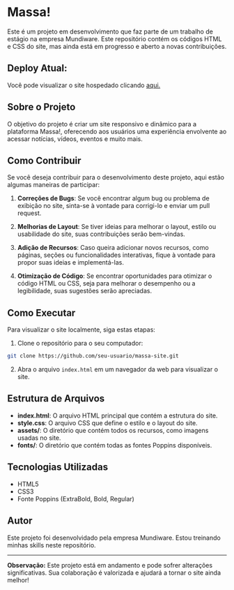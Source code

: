 # Massa!

Este é um projeto em desenvolvimento que faz parte de um trabalho de estágio na empresa Mundiware. Este repositório contém os códigos HTML e CSS do site, mas ainda está em progresso e aberto a novas contribuições.

## Deploy Atual:
Você pode visualizar o site hospedado clicando <a href="https://diegofelipeap.github.io/Massa-/" target="#">aqui.</a> <br>

## Sobre o Projeto

O objetivo do projeto é criar um site responsivo e dinâmico para a plataforma Massa!, oferecendo aos usuários uma experiência envolvente ao acessar notícias, vídeos, eventos e muito mais.

## Como Contribuir

Se você deseja contribuir para o desenvolvimento deste projeto, aqui estão algumas maneiras de participar:

1. **Correções de Bugs**: Se você encontrar algum bug ou problema de exibição no site, sinta-se à vontade para corrigi-lo e enviar um pull request.

2. **Melhorias de Layout**: Se tiver ideias para melhorar o layout, estilo ou usabilidade do site, suas contribuições serão bem-vindas.

3. **Adição de Recursos**: Caso queira adicionar novos recursos, como páginas, seções ou funcionalidades interativas, fique à vontade para propor suas ideias e implementá-las.

4. **Otimização de Código**: Se encontrar oportunidades para otimizar o código HTML ou CSS, seja para melhorar o desempenho ou a legibilidade, suas sugestões serão apreciadas.

## Como Executar

Para visualizar o site localmente, siga estas etapas:

1. Clone o repositório para o seu computador:

```bash
git clone https://github.com/seu-usuario/massa-site.git
```

2. Abra o arquivo `index.html` em um navegador da web para visualizar o site.

## Estrutura de Arquivos

- **index.html**: O arquivo HTML principal que contém a estrutura do site.
- **style.css**: O arquivo CSS que define o estilo e o layout do site.
- **assets/**: O diretório que contém todos os recursos, como imagens usadas no site.
- **fonts/**: O diretório que contém todas as fontes Poppins disponíveis.

## Tecnologias Utilizadas

- HTML5
- CSS3
- Fonte Poppins (ExtraBold, Bold, Regular)

## Autor

Este projeto foi desenvolvidado pela empresa Mundiware. Estou treinando minhas skills neste repositório.

---

**Observação:** Este projeto está em andamento e pode sofrer alterações significativas. Sua colaboração é valorizada e ajudará a tornar o site ainda melhor!
